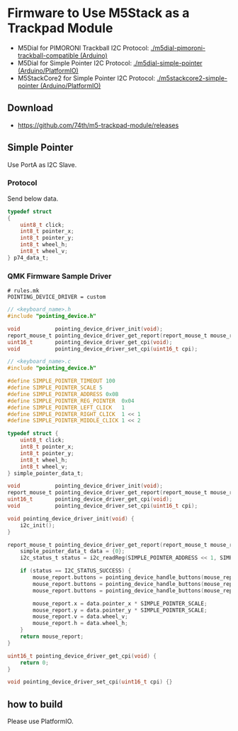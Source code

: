 # Firmware to Use M5Stack as a Trackpad Module

- M5Dial for PIMORONI Trackball I2C Protocol: [./m5dial-pimoroni-trackball-compatible (Arduino)](./m5dial-pimoroni-trackball-compatible)
- M5Dial for Simple Pointer I2C Protocol: [./m5dial-simple-pointer (Arduino/PlatformIO)](./m5dial-simple-pointer/)
- M5StackCore2 for Simple Pointer I2C Protocol: [./m5stackcore2-simple-pointer (Arduino/PlatformIO)](./m5stackcore2-simple-pointer)

## Download

- https://github.com/74th/m5-trackpad-module/releases

## Simple Pointer

Use PortA as I2C Slave.

### Protocol

Send below data.

```c
typedef struct
{
    uint8_t click;
    int8_t pointer_x;
    int8_t pointer_y;
    int8_t wheel_h;
    int8_t wheel_v;
} p74_data_t;
```

### QMK Firmware Sample Driver

```
# rules.mk
POINTING_DEVICE_DRIVER = custom
```

```c
// <keyboard_name>.h
#include "pointing_device.h"

void           pointing_device_driver_init(void);
report_mouse_t pointing_device_driver_get_report(report_mouse_t mouse_report);
uint16_t       pointing_device_driver_get_cpi(void);
void           pointing_device_driver_set_cpi(uint16_t cpi);
```

```c
// <keyboard_name>.c
#include "pointing_device.h"

#define SIMPLE_POINTER_TIMEOUT 100
#define SIMPLE_POINTER_SCALE 5
#define SIMPLE_POINTER_ADDRESS 0x0B
#define SIMPLE_POINTER_REG_POINTER  0x04
#define SIMPLE_POINTER_LEFT_CLICK   1
#define SIMPLE_POINTER_RIGHT_CLICK  1 << 1
#define SIMPLE_POINTER_MIDDLE_CLICK 1 << 2

typedef struct {
    uint8_t click;
    int8_t pointer_x;
    int8_t pointer_y;
    int8_t wheel_h;
    int8_t wheel_v;
} simple_pointer_data_t;

void           pointing_device_driver_init(void);
report_mouse_t pointing_device_driver_get_report(report_mouse_t mouse_report);
uint16_t       pointing_device_driver_get_cpi(void);
void           pointing_device_driver_set_cpi(uint16_t cpi);

void pointing_device_driver_init(void) {
    i2c_init();
}

report_mouse_t pointing_device_driver_get_report(report_mouse_t mouse_report) {
    simple_pointer_data_t data = {0};
    i2c_status_t status = i2c_readReg(SIMPLE_POINTER_ADDRESS << 1, SIMPLE_POINTER_REG_POINTER, (uint8_t*)&data, sizeof(data), SIMPLE_POINTER_TIMEOUT);

    if (status == I2C_STATUS_SUCCESS) {
        mouse_report.buttons = pointing_device_handle_buttons(mouse_report.buttons, data.click & SIMPLE_POINTER_LEFT_CLICK, POINTING_DEVICE_BUTTON1);
        mouse_report.buttons = pointing_device_handle_buttons(mouse_report.buttons, data.click & SIMPLE_POINTER_RIGHT_CLICK, POINTING_DEVICE_BUTTON2);
        mouse_report.buttons = pointing_device_handle_buttons(mouse_report.buttons, data.click & SIMPLE_POINTER_MIDDLE_CLICK, POINTING_DEVICE_BUTTON3);

        mouse_report.x = data.pointer_x * SIMPLE_POINTER_SCALE;
        mouse_report.y = data.pointer_y * SIMPLE_POINTER_SCALE;
        mouse_report.v = data.wheel_v;
        mouse_report.h = data.wheel_h;
    }
    return mouse_report;
}

uint16_t pointing_device_driver_get_cpi(void) {
    return 0;
}

void pointing_device_driver_set_cpi(uint16_t cpi) {}
```

## how to build

Please use PlatformIO.
